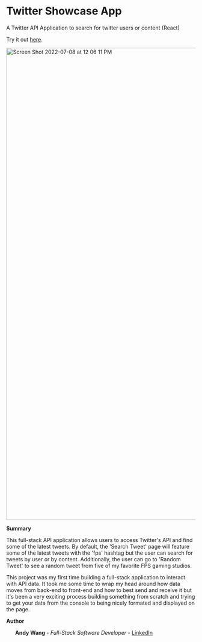 # Twitter Showcase App
A Twitter API Application to search for twitter users or content (React)

Try it out <a href=https://boiling-forest-68325.herokuapp.com/>here</a>.

<img width="1254" alt="Screen Shot 2022-07-08 at 12 06 11 PM" src="/Users/andywang/codingProjectsMac/twitter-showcase-app/client/src/Assets/screenshot.png">


<b>Summary</b>

This full-stack API application allows users to access Twitter's API and find some of the latest tweets.  By default, the 'Search Tweet' page will feature some of the latest tweets with the 'fps' hashtag but the user can search for tweets by user or by content.  Additionally, the user can go to 'Random Tweet' to see a random tweet from five of my favorite FPS gaming studios.

This project was my first time building a full-stack application to interact with API data.  It took me some time to wrap my head around how data moves from back-end to front-end and how to best send and receive it but it's been a very exciting process building something from scratch and trying to get your data from the console to being nicely formated and displayed on the page.

<b>Author</b>
<ul><b>Andy Wang</b> - <i>Full-Stack Software Developer - </i><a href=https://www.linkedin.com/in/andy-wang-wreckcreation>LinkedIn</a>